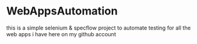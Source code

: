 # WebAppsAutomation


this is a simple selenium & specflow project to automate testing for all the web apps i have here on my github account
